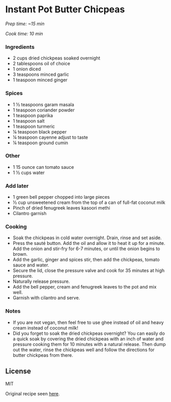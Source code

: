 # Instant Pot Butter Chicpeas 

*Prep time: ~15 min*

*Cook time: 10 min*

### Ingredients

 - 2 cups dried chickpeas soaked overnight
 - 2 tablespoons oil of choice
 - 1 onion diced
 - 3 teaspoons minced garlic
 - 1 teaspoon minced ginger

### Spices

 - 1 ½ teaspoons garam masala
 - 1 teaspoon coriander powder
 - 1 teaspoon paprika
 - 1 teaspoon salt
 - 1 teaspoon turmeric
 - ¼ teaspoon black pepper
 - ¼ teaspoon cayenne adjust to taste
 - ¼ teaspoon ground cumin

### Other

 - 1 15 ounce can tomato sauce
 - 1 ½ cups water

### Add later

 - 1 green bell pepper chopped into large pieces
 - ½ cup unsweetened cream from the top of a can of full-fat coconut milk
 - Pinch of dried fenugreek leaves kasoori methi
 - Cilantro garnish


### Cooking

 - Soak the chickpeas in cold water overnight. Drain, rinse and set aside. 
 - Press the sauté button. Add the oil and allow it to heat it up for a minute. Add the onion and stir-fry for 6-7 minutes, or until the onion begins to brown.
 - Add the garlic, ginger and spices stir, then add the chickpeas, tomato sauce and water.
 - Secure the lid, close the pressure valve and cook for 35 minutes at high pressure.
 - Naturally release pressure.
 - Add the bell pepper, cream and fenugreek leaves to the pot and mix well.
 - Garnish with cilantro and serve.

### Notes

 - If you are not vegan, then feel free to use ghee instead of oil and heavy cream instead of coconut milk!
 - Did you forget to soak the dried chickpeas overnight? You can easily do a quick soak by covering the dried chickpeas with an inch of water and pressure cooking them for 10 minutes with a natural release. Then dump out the water, rinse the chickpeas well and follow the directions for butter chickpeas from there.

License
----

MIT

Original recipe seen [here](https://myheartbeets.com/wprm_print/10038).
